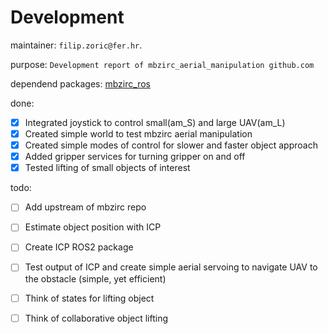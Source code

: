 # Development


maintainer: `filip.zoric@fer.hr`. 

purpose: `Development report of mbzirc_aerial_manipulation github.com` 

dependend packages: [mbzirc_ros](git@github.com:fzoric8/mbzirc.git) 

done: 
 - [x] Integrated joystick to control small(am_S) and large UAV(am_L) 
 - [x] Created simple world to test mbzirc aerial manipulation 
 - [x] Created simple modes of control for slower and faster object approach 
 - [x] Added gripper services for turning gripper on and off 
 - [x] Tested lifting of small objects of interest 

todo: 
 - [ ] Add upstream of mbzirc repo 
 - [ ] Estimate object position with ICP 
 - [ ] Create ICP ROS2 package 
 - [ ] Test output of ICP and create simple aerial servoing to navigate UAV to the obstacle (simple, yet efficient) 
 - [ ] Think of states for lifting object
 - [ ] Think of collaborative object lifting 


